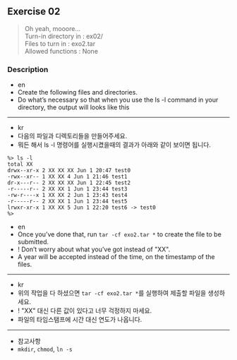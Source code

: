 ## Exercise 02
> Oh yeah, mooore...<br />
> Turn-in directory in : ex02/<br />
> Files to turn in : exo2.tar<br />
> Allowed functions : None

### Description
- en
- Create the following files and directories. 
- Do what’s necessary so that when you use the ls -l command in your directory, the output will looks like this 

---

- kr
- 다음의 파일과 디렉토리들을 만들어주세요. 
- 뭐든 해서 ls -l 명령어를 실행시켰을때의 결과가 아래와 같이 보이면 됩니다.

```
%> ls -l
total XX
drwx--xr-x 2 XX XX XX Jun 1 20:47 test0
-rwx--xr-- 1 XX XX 4 Jun 1 21:46 test1
dr-x---r-- 2 XX XX XX Jun 1 22:45 test2
-r-----r-- 2 XX XX 1 Jun 1 23:44 test3
-rw-r----x 1 XX XX 2 Jun 1 23:43 test4
-r-----r-- 2 XX XX 1 Jun 1 23:44 test5
lrwxr-xr-x 1 XX XX 5 Jun 1 22:20 test6 -> test0
%>
```

- en
- Once you’ve done that, run `tar -cf exo2.tar *` to create the file to be submitted.
- ! Don’t worry about what you’ve got instead of "XX".
- A year will be accepted instead of the time, on the timestamp of the
files.

---

- kr
- 위의 작업을 다 하셨으면 `tar -cf exo2.tar *`를 실행하여 제출할 파일을 생성하세요.
- ! "XX" 대신 다른 값이 있다고 너무 걱정하지 마세요.
- 파일의 타임스탬프에 시간 대신 연도가 나옵니다.

---

- 참고사항
- `mkdir`, `chmod`, `ln -s`
